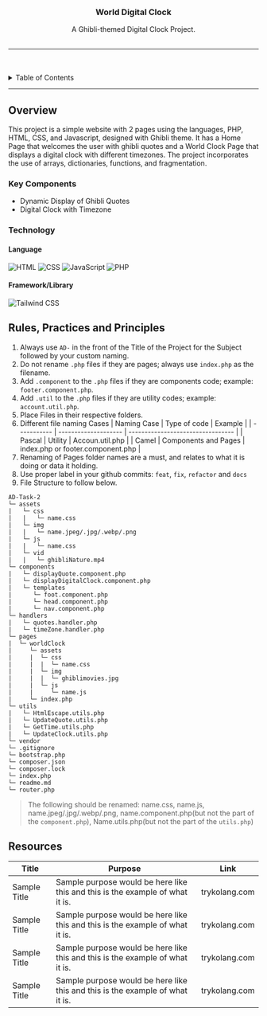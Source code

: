 <a name="readme-top">

<br/>

<br />
<div align="center">
  <a href="https://github.com/a-manalo/">
  <!-- TODO: If you want to add logo or banner you can add it here -->
  </a>
<!-- TODO: Change Title to the name of the title of your Project -->
  <h3 align="center">World Digital Clock</h3>
</div>
<!-- TODO: Make a short description -->
<div align="center">
  A Ghibli-themed Digital Clock Project.
</div>

<br />

<!-- TODO: Change the zyx-0314 into your github username  -->
<!-- TODO: Change the WD-Template-Project into the same name of your folder -->

---

<br />
<br />

<!-- TODO: If you want to add more layers for your readme -->
<details>
  <summary>Table of Contents</summary>
  <ol>
    <li>
      <a href="#overview">Overview</a>
      <ol>
        <li>
          <a href="#key-components">Key Components</a>
        </li>
        <li>
          <a href="#technology">Technology</a>
        </li>
      </ol>
    </li>
    <li>
      <a href="#rule,-practices-and-principles">Rules, Practices and Principles</a>
    </li>
    <li>
      <a href="#resources">Resources</a>
    </li>
  </ol>
</details>

---

## Overview

<!-- TODO: To be changed -->
<!-- The following are just sample -->

This project is a simple website with 2 pages using the languages, PHP, HTML, CSS, and Javascript, designed with Ghibli theme. It has a Home Page that welcomes the user with ghibli quotes and a World Clock Page that displays a digital clock with different timezones. The project incorporates the use of arrays, dictionaries, functions, and fragmentation.

### Key Components

<!-- TODO: List of Key Components -->
<!-- The following are just sample -->

- Dynamic Display of Ghibli Quotes
- Digital Clock with Timezone

### Technology

<!-- TODO: List of Technology Used -->
#### Language
![HTML](https://img.shields.io/badge/HTML-E34F26?style=for-the-badge&logo=html5&logoColor=white)
![CSS](https://img.shields.io/badge/CSS-1572B6?style=for-the-badge&logo=css3&logoColor=white)
![JavaScript](https://img.shields.io/badge/JavaScript-F7DF1E?style=for-the-badge&logo=javascript&logoColor=white)
![PHP](https://img.shields.io/badge/PHP-777BB4?style=for-the-badge&logo=php&logoColor=white)

#### Framework/Library
![Tailwind CSS](https://img.shields.io/badge/Tailwind_CSS-06B6D4?style=for-the-badge&logo=tailwindcss&logoColor=white)

## Rules, Practices and Principles

<!-- Do not Change this -->

1. Always use `AD-` in the front of the Title of the Project for the Subject followed by your custom naming.
2. Do not rename `.php` files if they are pages; always use `index.php` as the filename.
3. Add `.component` to the `.php` files if they are components code; example: `footer.component.php`.
4. Add `.util` to the `.php` files if they are utility codes; example: `account.util.php`.
5. Place Files in their respective folders.
6. Different file naming Cases
   | Naming Case | Type of code         | Example                           |
   | ----------- | -------------------- | --------------------------------- |
   | Pascal      | Utility              | Accoun.util.php                   |
   | Camel       | Components and Pages | index.php or footer.component.php |
8. Renaming of Pages folder names are a must, and relates to what it is doing or data it holding.
9. Use proper label in your github commits: `feat`, `fix`, `refactor` and `docs`
10. File Structure to follow below.

```
AD-Task-2
└─ assets
|   └─ css
|   |   └─ name.css
|   └─ img
|   |   └─ name.jpeg/.jpg/.webp/.png
|   └─ js
|   |   └─ name.css
|   └─ vid
|   |   └─ ghibliNature.mp4
└─ components
|   └─ displayQuote.component.php
|   └─ displayDigitalClock.component.php
|   └─ templates
|      └─ foot.component.php
|      └─ head.component.php
|      └─ nav.component.php
└─ handlers
|   └─ quotes.handler.php
|   └─ timeZone.handler.php
└─ pages
|  └─ worldClock
|     └─ assets
|     |  └─ css
|     |  |  └─ name.css
|     |  └─ img
|     |  |  └─ ghiblimovies.jpg
|     |  └─ js
|     |     └─ name.js
|     └─ index.php
└─ utils
|   └─ HtmlEscape.utils.php
|   └─ UpdateQuote.utils.php
|   └─ GetTime.utils.php
|   └─ UpdateClock.utils.php
└─ vendor
└─ .gitignore
└─ bootstrap.php
└─ composer.json
└─ composer.lock
└─ index.php
└─ readme.md
└─ router.php
```
> The following should be renamed: name.css, name.js, name.jpeg/.jpg/.webp/.png, name.component.php(but not the part of the `component.php`), Name.utils.php(but not the part of the `utils.php`)

## Resources

<!-- TODO: Add References -->

| Title        | Purpose                                                                       | Link          |
| ------------ | ----------------------------------------------------------------------------- | ------------- |
| Sample Title | Sample purpose would be here like this and this is the example of what it is. | trykolang.com |
| Sample Title | Sample purpose would be here like this and this is the example of what it is. | trykolang.com |
| Sample Title | Sample purpose would be here like this and this is the example of what it is. | trykolang.com |
| Sample Title | Sample purpose would be here like this and this is the example of what it is. | trykolang.com |
